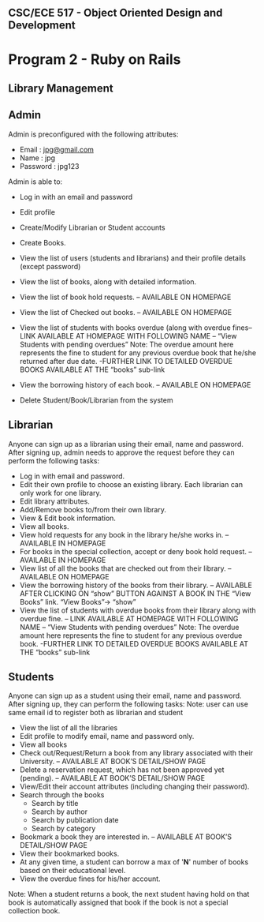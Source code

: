 ## CSC/ECE 517 - Object Oriented Design and Development
# Program 2 - Ruby on Rails

## Library Management 
## Admin

Admin is preconfigured with the following attributes: 
* Email : jpg@gmail.com
* Name :	 jpg
* Password : jpg123

Admin is able to:

* Log in with an email and password
* Edit profile
* Create/Modify Librarian or Student accounts
* Create Books.
* View the list of users (students and librarians) and their profile details (except password)
* View the list of books, along with detailed information.
* View the list of book hold requests. – AVAILABLE ON HOMEPAGE
* View the list of Checked out books.  – AVAILABLE ON HOMEPAGE
* View the list of students with books overdue (along with overdue fines– LINK AVAILABLE AT HOMEPAGE WITH FOLLOWING NAME – “View Students with pending overdues”
Note: The overdue amount here represents the fine to student for any previous overdue book that he/she returned after due date.
-FURTHER LINK TO DETAILED OVERDUE BOOKS AVAILABLE AT THE “books” sub-link

* View the borrowing history of each book. – AVAILABLE ON HOMEPAGE
* Delete Student/Book/Librarian from the system


## Librarian

Anyone can sign up as a librarian using their email, name and password. After signing up, admin needs to approve the request before they can perform the following tasks:

* Log in with email and password.
* Edit their own profile to choose an existing library. Each librarian can only work for one library.
* Edit library attributes.
* Add/Remove books to/from their own library.
* View & Edit book information.
* View all books.
* View hold requests for any book in the library he/she works in. – AVAILABLE IN HOMEPAGE
* For books in the special collection, accept or deny book hold request. – AVAILABLE IN HOMEPAGE
* View list of all the books that are checked out from their library. – AVAILABLE ON HOMEPAGE
* View the borrowing history of the books from their library. – AVAILABLE AFTER CLICKING ON “show” BUTTON AGAINST A BOOK IN THE “View Books” link.
“View Books”-> “show”
* View the list of students with overdue books from their library along with overdue fine. – LINK AVAILABLE AT HOMEPAGE WITH FOLLOWING NAME – “View Students with pending overdues”
Note: The overdue amount here represents the fine to student for any previous overdue book.
-FURTHER LINK TO DETAILED OVERDUE BOOKS AVAILABLE AT THE “books” sub-link


## Students

Anyone can sign up as a student using their email, name and password. After signing up, they can perform the following tasks:
Note: user can use same email id to register both as librarian and student

* View the list of all the libraries
* Edit profile to modify email, name and password only.
* View all books
* Check out/Request/Return a book from any library associated with their University. – AVAILABLE AT BOOK’S DETAIL/SHOW PAGE
* Delete a reservation request, which has not been approved yet (pending). – AVAILABLE AT BOOK’S DETAIL/SHOW PAGE
* View/Edit their account attributes (including changing their password).
* Search through the books
  * Search by title
  * Search by author
  * Search by publication date
  * Search by category
* Bookmark a book they are interested in. – AVAILABLE AT BOOK’S DETAIL/SHOW PAGE
* View their bookmarked books.
* At any given time, a student can borrow a max of '**N**' number of books based on their educational level.
* View the overdue fines for his/her account. 


Note: When a student returns a book, the next student having hold on that book is automatically assigned that book if the book is not a special collection book.


